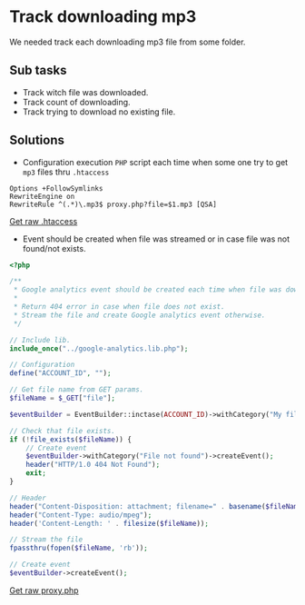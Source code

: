 Track downloading mp3
====================================================================================================
We needed track each downloading mp3 file from some folder.

Sub tasks
----------------------------------------------------------------------------------------------------
* Track witch file was downloaded.
* Track count of downloading.
* Track trying to download no existing file. 

Solutions
----------------------------------------------------------------------------------------------------
* Configuration execution `PHP` script each time when some one try to get `mp3` files thru `.htaccess`

```
Options +FollowSymlinks
RewriteEngine on
RewriteRule ^(.*)\.mp3$ proxy.php?file=$1.mp3 [QSA]
```

[Get raw .htaccess](https://raw.githubusercontent.com/banadiga/PHP-Server-Side-Google-Analytics/master/proxy-example/.htaccess)


* Event should be created when file was streamed or in case file was not found/not exists.

```php
<?php

/**
 * Google analytics event should be created each time when file was downloaded.
 *
 * Return 404 error in case when file does not exist.
 * Stream the file and create Google analytics event otherwise.
 */

// Include lib.
include_once("../google-analytics.lib.php");

// Configuration
define("ACCOUNT_ID", "");

// Get file name from GET params.
$fileName = $_GET["file"];

$eventBuilder = EventBuilder::inctase(ACCOUNT_ID)->withCategory("My file")->withAction($fileName);

// Check that file exists.
if (!file_exists($fileName)) {
    // Create event
    $eventBuilder->withCategory("File not found")->createEvent();
    header("HTTP/1.0 404 Not Found");
    exit;
}

// Header
header("Content-Disposition: attachment; filename=" . basename($fileName) . ";");
header("Content-Type: audio/mpeg");
header('Content-Length: ' . filesize($fileName));

// Stream the file
fpassthru(fopen($fileName, 'rb'));

// Create event
$eventBuilder->createEvent();

```
[Get raw proxy.php](https://raw.githubusercontent.com//banadiga/PHP-Server-Side-Google-Analytics/master/proxy-example/proxy.php)
